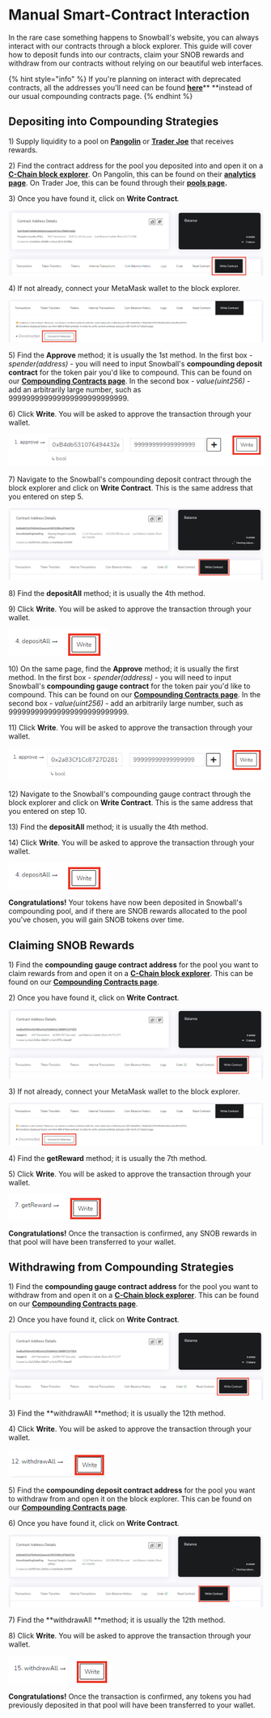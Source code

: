# Manual Smart-Contract Interaction

In the rare case something happens to Snowball's website, you can always interact with our contracts through a block explorer. This guide will cover how to deposit funds into our contracts, claim your SNOB rewards and withdraw from our contracts without relying on our beautiful web interfaces.

{% hint style="info" %}
If you're planning on interact with deprecated contracts, all the addresses you'll need can be found [**here**](https://snowballs.gitbook.io/snowball-docs/resources/smart-contracts/deprecated-contracts)** **instead of our usual compounding contracts page.
{% endhint %}

## Depositing into Compounding Strategies

1\) Supply liquidity to a pool on [**Pangolin**](https://app.pangolin.exchange/#/png/1) or [**Trader Joe**](https://www.traderjoexyz.com/#/pool) that receives rewards.

2\) Find the contract address for the pool you deposited into and open it on a [**C-Chain block explorer**](https://cchain.explorer.avax.network). On Pangolin, this can be found on their [**analytics page**](https://info.pangolin.exchange/#/home). On Trader Joe, this can be found through their [**pools page**](https://www.traderjoexyz.com/#/pool)**.**

3\) Once you have found it, click on **Write Contract**_._

![](../../.gitbook/assets/Manual0.png)

4\) If not already, connect your MetaMask wallet to the block explorer.

![](../../.gitbook/assets/Manual1.png)

5\) Find the **Approve** method; it is usually the 1st method. In the first box - _spender(address)_ - you will need to input Snowball's **compounding deposit contract** for the token pair you'd like to compound. This can be found on our [**Compounding Contracts page**](https://snowballs.gitbook.io/snowball-docs/resources/smart-contracts/compounding-contracts). In the second box - _value(uint256)_ - add an arbitrarily large number, such as 999999999999999999999999999.

6\) Click **Write**. You will be asked to approve the transaction through your wallet.

![](../../.gitbook/assets/Manual2.png)

7\) Navigate to the Snowball's compounding deposit contract through the block explorer and click on **Write Contract**. This is the same address that you entered on step 5.

![](../../.gitbook/assets/Manual8.png)

8\) Find the **depositAll** method; it is usually the 4th method.

9\) Click **Write**. You will be asked to approve the transaction through your wallet.

![](../../.gitbook/assets/Manual3.png)

10\) On the same page, find the **Approve** method; it is usually the first method. In the first box - _spender(address)_ - you will need to input Snowball's **compounding gauge contract** for the token pair you'd like to compound. This can be found on our [**Compounding Contracts page**](https://snowballs.gitbook.io/snowball-docs/resources/smart-contracts/compounding-contracts). In the second box - _value(uint256)_ - add an arbitrarily large number, such as 999999999999999999999999999.

11\) Click **Write**. You will be asked to approve the transaction through your wallet.

![](../../.gitbook/assets/Manual4.png)

12\) Navigate to the Snowball's compounding gauge contract through the block explorer and click on **Write Contract**. This is the same address that you entered on step 10.

13\) Find the **depositAll** method; it is usually the 4th method.

14\) Click **Write**. You will be asked to approve the transaction through your wallet.

![](../../.gitbook/assets/Manual3.png)

**Congratulations!** Your tokens have now been deposited in Snowball's compounding pool, and if there are SNOB rewards allocated to the pool you've chosen, you will gain SNOB tokens over time.

## Claiming SNOB Rewards

1\) Find the **compounding** **gauge contract address** for the pool you want to claim rewards from and open it on a [**C-Chain block explorer**](https://cchain.explorer.avax.network). This can be found on our [**Compounding Contracts page**](https://snowballs.gitbook.io/snowball-docs/resources/smart-contracts/compounding-contracts).

2\) Once you have found it, click on **Write Contract**_._

![](../../.gitbook/assets/Manual5.png)

3\) If not already, connect your MetaMask wallet to the block explorer.

![](../../.gitbook/assets/Manual1.png)

4\) Find the **getReward** method; it is usually the 7th method.

5\) Click **Write**. You will be asked to approve the transaction through your wallet.

![](../../.gitbook/assets/Manual6.png)

**Congratulations!** Once the transaction is confirmed, any SNOB rewards in that pool will have been transferred to your wallet.

## Withdrawing from Compounding Strategies

1\) Find the **compounding gauge contract address** for the pool you want to withdraw from and open it on a [**C-Chain block explorer**](https://cchain.explorer.avax.network). This can be found on our [**Compounding Contracts page**](https://snowballs.gitbook.io/snowball-docs/resources/smart-contracts/compounding-contracts).

2\) Once you have found it, click on **Write Contract**_._

![](../../.gitbook/assets/Manual5.png)

3\) Find the **withdrawAll **method; it is usually the 12th method.

4\) Click **Write**. You will be asked to approve the transaction through your wallet.

![](../../.gitbook/assets/Manual7.png)

5\) Find the **compounding deposit contract address** for the pool you want to withdraw from and open it on the block explorer. This can be found on our [**Compounding Contracts page**](https://snowballs.gitbook.io/snowball-docs/resources/smart-contracts/compounding-contracts).

6\) Once you have found it, click on **Write Contract**_._

![](../../.gitbook/assets/Manual8.png)

7\) Find the **withdrawAll **method; it is usually the 12th method.

8\) Click **Write**. You will be asked to approve the transaction through your wallet.

![](../../.gitbook/assets/Manual9.png)

**Congratulations!** Once the transaction is confirmed, any tokens you had previously deposited in that pool will have been transferred to your wallet.
